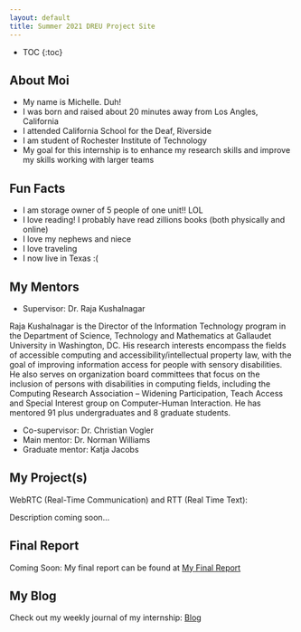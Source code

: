 ```yaml
---
layout: default
title: Summer 2021 DREU Project Site
---
```


* TOC
{:toc}

## About Moi

- My name is Michelle. Duh!
- I was born and raised about 20 minutes away from Los Angles, California 
- I attended California School for the Deaf, Riverside
- I am student of Rochester Institute of Technology 
- My goal for this internship is to enhance my research skills and improve my skills working with larger teams

## Fun Facts
- I am storage owner of 5 people of one unit!! LOL
- I love reading! I probably have read zillions books (both physically and online)
- I love my nephews and niece
- I love traveling
- I now live in Texas :( 


## My Mentors
- Supervisor: Dr. Raja Kushalnagar

Raja Kushalnagar is the Director of the Information Technology program in the Department of Science, Technology and Mathematics at Gallaudet University in Washington, DC. His research interests encompass the fields of accessible computing and accessibility/intellectual property law, with the goal of improving information access for people with sensory disabilities. He
also serves on organization board committees that focus on the inclusion of persons with disabilities in computing fields,  including the Computing Research Association – Widening Participation, Teach Access and Special Interest group on Computer-Human Interaction. He has mentored 91 plus undergraduates and 8 graduate students.

- Co-supervisor: Dr. Christian Vogler 
- Main mentor: Dr. Norman Williams
- Graduate mentor: Katja Jacobs

## My Project(s)

WebRTC (Real-Time Communication) and RTT (Real Time Text):

Description coming soon...

## Final Report

Coming Soon:  My final report can be found at [My Final Report](files/finalreport.pdf)

## My Blog

Check out my weekly journal of my internship: [Blog](blog.html)
